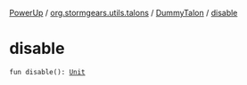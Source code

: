 [PowerUp](../../index.md) / [org.stormgears.utils.talons](../index.md) / [DummyTalon](index.md) / [disable](./disable.md)

# disable

`fun disable(): `[`Unit`](https://kotlinlang.org/api/latest/jvm/stdlib/kotlin/-unit/index.html)
